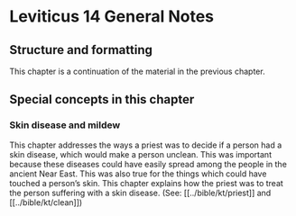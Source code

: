 # Leviticus 14 General Notes
## Structure and formatting

This chapter is a continuation of the material in the previous chapter.

## Special concepts in this chapter

### Skin disease and mildew

This chapter addresses the ways a priest was to decide if a person had a skin disease, which would make a person unclean. This was important because these diseases could have easily spread among the people in the ancient Near East. This was also true for the things which could have touched a person’s skin. This chapter explains how the priest was to treat the person suffering with a skin disease. (See: [[../bible/kt/priest]] and [[../bible/kt/clean]])